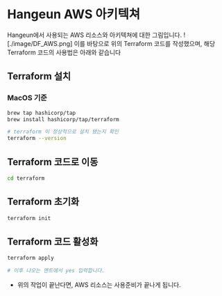 # Hangeun AWS 아키텍쳐
Hangeun에서 사용되는 AWS 리소스와 아키텍쳐에 대한 그림입니다.
![./image/DF_AWS.png]
이를 바탕으로 위의 Terraform 코드를 작성했으며, 해당 Terraform 코드의 사용법은 아래와 같습니다


## Terraform 설치
### MacOS 기준
```bash
brew tap hashicorp/tap
brew install hashicorp/tap/terraform

# terraform 이 정상적으로 설치 됐는지 확인
terraform --version
```

## Terraform 코드로 이동
```bash
cd terraform
```

## Terraform 초기화
```bash
terraform init
```

## Terraform 코드 활성화
```bash
terraform apply

# 이후 나오는 멘트에서 yes 입력합니다.
```

- 위의 작업이 끝난다면, AWS 리소스는 사용준비가 끝나게 됩니다.

